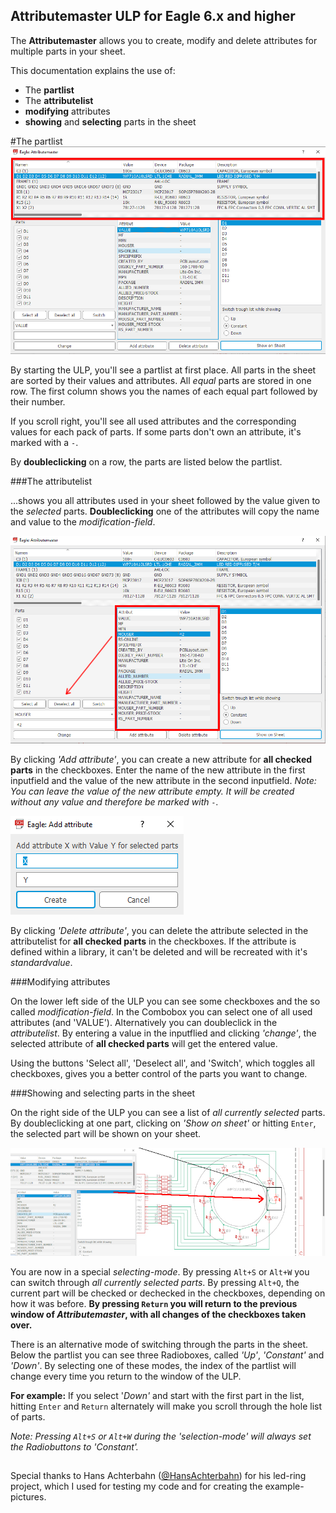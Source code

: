## Attributemaster ULP for Eagle 6.x and higher

The **Attributemaster** allows you to create, modify and delete attributes for multiple parts in your sheet.

This documentation explains the use of:

- The **partlist**
- The **attributelist**
- **modifying** attributes
- **showing** and **selecting** parts in the sheet



#The partlist
![partlist](doku/Attributemaster_partlist.jpg)

By starting the ULP, you'll see a partlist at first place. 
All parts in the sheet are sorted by their values and attributes. All *equal* parts are stored in one row. The first column shows you the names of each equal part followed by their number.

If you scroll right, you'll see all used attributes and the corresponding values for each pack of parts. If some parts don't own an attribute, it's marked with a ` - `.

By **doubleclicking** on a row, the parts are listed below the partlist.

###The attributelist

...shows you all attributes used in your sheet followed by the value given to the *selected* parts. **Doubleclicking** one of the attributes will copy the name and value to the *modification-field*.

![attributelist](doku/Attributemaster_attributelist.jpg) 

By clicking *'Add attribute'*, you can create a new attribute for **all checked parts** in the checkboxes. Enter the name of the new attribute in the first inputfield and the value of the new attribute in the second inputfield. *Note: You can leave the value of the new attribute empty. It will be created without any value and therefore be marked with `-`.*

![add](doku/at_add.jpg)

By clicking *'Delete attribute'*, you can delete the attribute selected in the attributelist for **all checked parts** in the checkboxes. 
If the attribute is defined within a library, it can't be deleted and will be recreated with it's *standardvalue*.

###Modifying attributes

On the lower left side of the ULP you can see some checkboxes and the so called *modification-field*. In the Combobox you can select one of all used attributes (and 'VALUE'). Alternatively you can doubleclick in the *attributelist*. By entering a value in the inputflied and clicking *'change'*, the selected attribute of **all checked parts** will get the entered value.

Using the buttons 'Select all', 'Deselect all', and 'Switch', which toggles all checkboxes, gives you a better control of the parts you want to change.

###Showing and selecting parts in the sheet

On the right side of the ULP you can see a list of *all currently selected* parts. By doubleclicking at one part, clicking on *'Show on sheet'* or hitting `Enter`, the selected part will be shown on your sheet. 

![show](doku/at_show.jpg)

You are now in a special *selecting-mode*. By pressing `Alt+S` or `Alt+W` you can switch through *all currently selected parts*. By pressing `Alt+Q`, the current part will be checked or dechecked in the checkboxes, depending on how it was before. **By pressing `Return` you will return to the previous window of *Attributemaster*, with all changes of the checkboxes taken over.**

There is an alternative mode of switching through the parts in the sheet. Below the partlist you can see three Radioboxes, called *'Up'*, *'Constant'* and *'Down'*. By selecting one of these modes, the index of the partlist will change every time you return to the window of the ULP. 

**For example:** If you select '*Down'* and start with the first part in the list, hitting `Enter` and `Return` alternately will make you scroll through the hole list of parts.

*Note: Pressing `Alt+S` or `Alt+W` during the 'selection-mode' will always set the Radiobuttons to 'Constant'.*


##
Special thanks to Hans Achterbahn ([@HansAchterbahn](https://github.com/HansAchterbahn)) for his led-ring project, which I used for testing my code and for creating the example-pictures.
